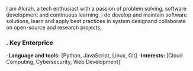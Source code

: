 I am Alurah, a tech enthusiast with a passion of problem solving, software development and continuous learning. i do develop and maintain software solutions, learn and apply best practices in system designand collaborate on open-source and research projects,
### . Key Enterprice 
-**Language and tools:** [Python, JavaScript, Linux, Git]
-**Interests:** [Cloud Computing, Cybersecurity, Web Development]


<!--
**alurah/alurah** is a ✨ _special_ ✨ repository because its `README.md` (this file) appears on your GitHub profile.

Here are some ideas to get you started:

- 🔭 I’m currently working on ...
- 🌱 I’m currently learning ...
- 👯 I’m looking to collaborate on ...
- 🤔 I’m looking for help with ...
- 💬 Ask me about ...
- 📫 How to reach me: ...
- 😄 Pronouns: ...
- ⚡ Fun fact: ...
-->
